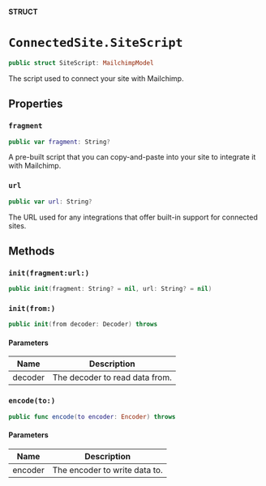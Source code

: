 **STRUCT**

# `ConnectedSite.SiteScript`

```swift
public struct SiteScript: MailchimpModel
```

The script used to connect your site with Mailchimp.

## Properties
### `fragment`

```swift
public var fragment: String?
```

A pre-built script that you can copy-and-paste into your site to integrate it with Mailchimp.

### `url`

```swift
public var url: String?
```

The URL used for any integrations that offer built-in support for connected sites.

## Methods
### `init(fragment:url:)`

```swift
public init(fragment: String? = nil, url: String? = nil)
```

### `init(from:)`

```swift
public init(from decoder: Decoder) throws
```

#### Parameters

| Name | Description |
| ---- | ----------- |
| decoder | The decoder to read data from. |

### `encode(to:)`

```swift
public func encode(to encoder: Encoder) throws
```

#### Parameters

| Name | Description |
| ---- | ----------- |
| encoder | The encoder to write data to. |